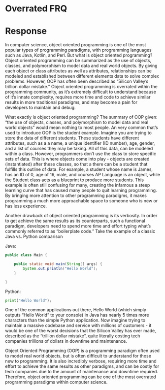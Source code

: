 # Overrated FRQ

# Response

In computer science, object oriented programming is one of the most popular types of programming paradigms, with programming languages such as Java, Kotlin, and Perl. But what is object oriented programming? Object oriented programming can be summarized as the use of objects, classes, and polymorphism to model data and real world objects. By giving each object or class attributes as well as attributes, relationships can be modeled and established between different elements data to solve complex problems. However, OOP has often been described as “Silicon Valley’s trillion dollar mistake.” Object oriented programming is overrated within the programming community, as it’s extremely difficult to understand because of it’s innate complexity, requires more time and code to achieve similar results in more traditional paradigms, and may become a pain for developers to maintain and debug.

What exactly is object oriented programming? The summary of OOP given: “the use of objects, classes, and polymorphism to model data and real world objects” would mean nothing to most people. An very common that’s used to introduce OOP is the student example. Imagine you are trying to store the data of different students. These students have different attributes, such as a a name, a unique identifier (ID number), age, gender, and a list of courses they may be taking. All of this data, can be modeled within a class. However, programmers don’t use the class to store specific sets of data. This is where objects come into play - objects are created (instantiated) after these classes, so that a there can be a student that fulfills this outline of data. For example, a student whose name is James, has an ID of 0, age of 16, male, and courses AP Language is an object, while the Student class acts as a blueprint to produce more students. This example is often still confusing for many, creating the infamous a steep learning curve that has caused many people to quit learning programming. By bringing more attention to other programming paradigms, it makes programming a much more approachable space to someone who is new or has less experience.

Another drawback of object oriented programming is its verbosity. In order to get achieve the same results as its counterparts, such a functional paradigm, developers need to spend more time and effort typing what’s commonly referred to as “boilerplate code.” Take the example of a classic Java vs. Python comparison

Java:

```java
public class Main {

	public static void main(String[] args) {
		System.out.println("Hello World");
	}

}
```

Python:

```python
print("Hello World");
```

One of the common applications out there, Hello World  (which simply outputs “Hello World” to your console) in Java has nearly 5 times more characters than the simple Python application. Now imagine trying to maintain a massive codebase and service with millions of customers - it would be one of the worst decisions that the Silicon Valley has ever made, described as the “trillion dollar mistake”, quite literally costing tech companies trillions of dollars in downtime and maintenance.

Object Oriented Programming (OOP) is a programming paradigm often used to model real world objects, but is often difficult to understand for those new to programming. It is also incredibly verbose, requiring more time and effort to achieve the same results as other paradigms, and can be costly for tech companies due to the amount of maintenance and downtime required. Therefore, object oriented programming can be one of the most overrated programming paradigms within computer science.